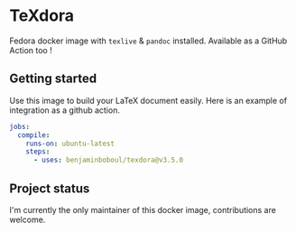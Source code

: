 # TeXdora

Fedora docker image with `texlive` & `pandoc` installed.
Available as a GitHub Action too !

## Getting started

Use this image to build your LaTeX document easily. Here is an example of integration as a github action.

<!-- x-release-please-start-version -->
```yaml
jobs:
  compile:
    runs-on: ubuntu-latest
    steps:
      - uses: benjaminboboul/texdora@v3.5.0
```
<!-- x-release-please-end -->

## Project status

I'm currently the only maintainer of this docker image, contributions are welcome.
